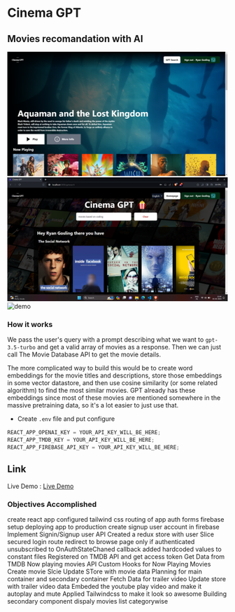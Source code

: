 # Cinema GPT

## Movies recomandation with AI

![Homepage](Homepage.png)
![searchResults](searchResults.png)
![demo](demo.gif)

### How it works

We pass the user's query with a prompt describing what we want to `gpt-3.5-turbo` and get a valid array of movies as a response. Then we can just call The Movie Database API to get the movie details.

The more complicated way to build this would be to create word embeddings for the movie titles and descriptions, store those embeddings in some vector datastore, and then use cosine similarity (or some related algorithm) to find the most similar movies. GPT already has these embeddings since most of these movies are mentioned somewhere in the massive pretraining data, so it's a lot easier to just use that.

- Create `.env` file and put configure

```js
REACT_APP_OPENAI_KEY = YOUR_API_KEY_WILL_BE_HERE;
REACT_APP_TMDB_KEY = YOUR_API_KEY_WILL_BE_HERE;
REACT_APP_FIREBASE_API_KEY = YOUR_API_KEY_WILL_BE_HERE;
```

## Link

Live Demo : [Live Demo](https://cinema-gpt.web.app/ "Live Demo")

### Objectives Accomplished

create react app
configured tailwind css
routing of app
auth forms
firebase setup
deploying app to production
create signup user account in firebase
Implement Signin/Signup user API
Created a redux store with user Slice
secured login route
redirect to browse page only if authenticated
unsubscribed to OnAuthStateChaned callback
added hardcoded values to constant files
Registered on TMDB API and get access token
Get Data from TMDB Now playing movies API
Custom Hooks for Now Playing Movies
Create movie Slcie
Update STore with movie data
Planning for main container and secondary container
Fetch Data for trailer video
Update store with trailer video data
Embeded the youtube play video and make it autoplay and mute
Applied Tailwindcss to make it look so awesome
Building secondary component
dispaly movies list categorywise

```

```
